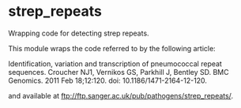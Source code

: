 strep_repeats
=============

Wrapping code for detecting strep repeats.

This module wraps the code referred to by the following article:

Identification, variation and transcription of pneumococcal repeat sequences.
Croucher NJ1, Vernikos GS, Parkhill J, Bentley SD.
BMC Genomics. 2011 Feb 18;12:120. doi: 10.1186/1471-2164-12-120.

and available at ftp://ftp.sanger.ac.uk/pub/pathogens/strep_repeats/.
